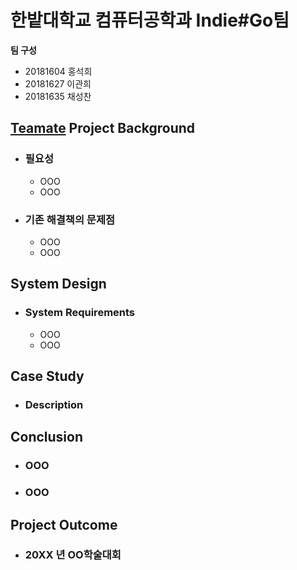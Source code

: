 # 한밭대학교 컴퓨터공학과 Indie#Go팀

**팀 구성**
- 20181604 홍석희 
- 20181627 이관희
- 20181635 채성찬

## <u>Teamate</u> Project Background
- ### 필요성
  - OOO
  - OOO
- ### 기존 해결책의 문제점
  - OOO
  - OOO
  
## System Design
  - ### System Requirements
    - OOO
    - OOO
    
## Case Study
  - ### Description
  
  
## Conclusion
  - ### OOO
  - ### OOO
  
## Project Outcome
- ### 20XX 년 OO학술대회 
